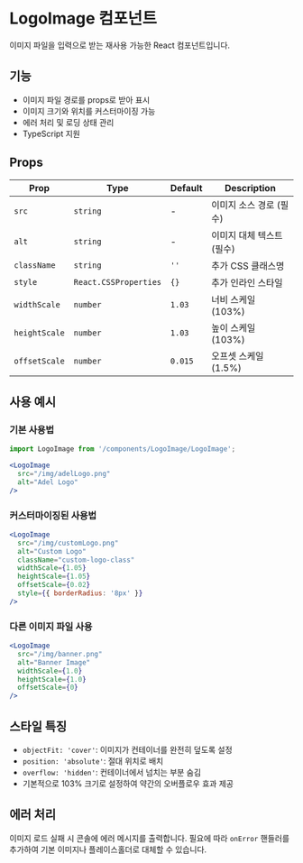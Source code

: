 # LogoImage 컴포넌트

이미지 파일을 입력으로 받는 재사용 가능한 React 컴포넌트입니다.

## 기능

- 이미지 파일 경로를 props로 받아 표시
- 이미지 크기와 위치를 커스터마이징 가능
- 에러 처리 및 로딩 상태 관리
- TypeScript 지원

## Props

| Prop | Type | Default | Description |
|------|------|---------|-------------|
| `src` | `string` | - | 이미지 소스 경로 (필수) |
| `alt` | `string` | - | 이미지 대체 텍스트 (필수) |
| `className` | `string` | `''` | 추가 CSS 클래스명 |
| `style` | `React.CSSProperties` | `{}` | 추가 인라인 스타일 |
| `widthScale` | `number` | `1.03` | 너비 스케일 (103%) |
| `heightScale` | `number` | `1.03` | 높이 스케일 (103%) |
| `offsetScale` | `number` | `0.015` | 오프셋 스케일 (1.5%) |

## 사용 예시

### 기본 사용법
```jsx
import LogoImage from '/components/LogoImage/LogoImage';

<LogoImage 
  src="/img/adelLogo.png" 
  alt="Adel Logo" 
/>
```

### 커스터마이징된 사용법
```jsx
<LogoImage 
  src="/img/customLogo.png" 
  alt="Custom Logo" 
  className="custom-logo-class"
  widthScale={1.05}
  heightScale={1.05}
  offsetScale={0.02}
  style={{ borderRadius: '8px' }}
/>
```

### 다른 이미지 파일 사용
```jsx
<LogoImage 
  src="/img/banner.png" 
  alt="Banner Image" 
  widthScale={1.0}
  heightScale={1.0}
  offsetScale={0}
/>
```

## 스타일 특징

- `objectFit: 'cover'`: 이미지가 컨테이너를 완전히 덮도록 설정
- `position: 'absolute'`: 절대 위치로 배치
- `overflow: 'hidden'`: 컨테이너에서 넘치는 부분 숨김
- 기본적으로 103% 크기로 설정하여 약간의 오버플로우 효과 제공

## 에러 처리

이미지 로드 실패 시 콘솔에 에러 메시지를 출력합니다. 필요에 따라 `onError` 핸들러를 추가하여 기본 이미지나 플레이스홀더로 대체할 수 있습니다. 